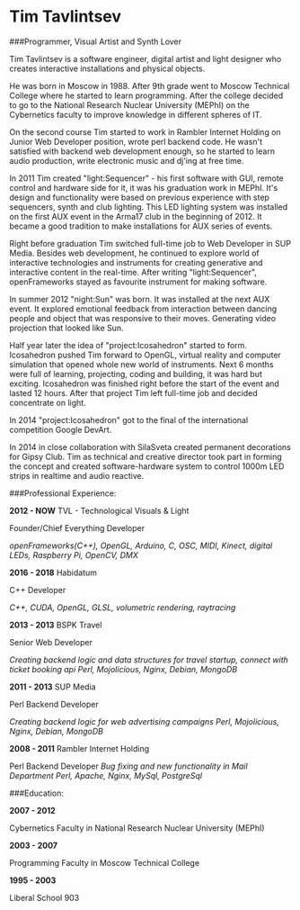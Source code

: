 Tim Tavlintsev
=====
###Programmer, Visual Artist and Synth Lover

Tim Tavlintsev is a software engineer, digital artist and light designer who creates interactive installations and physical objects.

Не was born in Moscow in 1988. After 9th grade went to Moscow Technical College where he started to learn programming. After the college decided to go to the National Research Nuclear University (MEPhI) on the Cybernetics faculty to improve knowledge in different spheres of IT.

On the second course Tim started to work in Rambler Internet Holding on Junior Web Developer position, wrote perl backend code. He wasn't satisfied with backend web development enough, so he started to learn audio production, write electronic music and dj'ing at free time.

In 2011 Tim created "light:Sequencer" - his first software with GUI, remote control and hardware side for it, it was his graduation work in MEPhI. It's design and functionality were based on previous experience with step sequencers, synth and club lighting. This LED lighting system was installed on the first AUX event in the Arma17 club in the beginning of 2012. It became a good tradition to make installations for AUX series of events.

Right before graduation Tim switched full-time job to Web Developer in SUP Media. Besides web development, he continued to explore world of interactive technologies and instruments for creating generative and interactive content in the real-time. After writing "light:Sequencer", openFrameworks stayed as favourite instrument for making software.

In summer 2012 "night:Sun" was born. It was installed at the next AUX event. It explored emotional feedback from interaction between dancing people and object that was responsive to their moves. Generating video projection that looked like Sun.

Half year later the idea of "project:Icosahedron" started to form. Icosahedron pushed Tim forward to OpenGL, virtual reality and computer simulation that opened whole new world of instruments. Next 6 months were full of learning, projecting, coding and building, it was hard but exciting. Icosahedron was finished right before the start of the event and lasted 12 hours. After that project Tim left full-time job and decided concentrate on light.

In 2014 "project:Icosahedron" got to the final of the international competition Google DevArt.

In 2014 in close collaboration with SilaSveta created permanent decorations for Gipsy Club. Tim as technical and creative director took part in forming the concept and created software-hardware system to control 1000m LED strips in realtime and audio reactive.

###Professional Experience:

__2012 - NOW__ TVL - Technological Visuals & Light

Founder/Chief Everything Developer

*openFrameworks(C++), OpenGL, Arduino, C, OSC, MIDI, Kinect, digital LEDs, Raspberry Pi, OpenCV, DMX*

__2016 - 2018__ Habidatum

C++ Developer 

*C++, CUDA, OpenGL, GLSL, volumetric rendering, raytracing*

__2013 - 2013__ BSPK Travel

Senior Web Developer

*Creating backend logic and data structures for travel startup, connect with ticket booking api
Perl, Mojolicious, Nginx, Debian, MongoDB*

__2011 - 2013__ SUP Media

Perl Backend Developer

*Creating backend logic for web advertising campaigns Perl, Mojolicious, Nginx, Debian, MongoDB*

__2008 - 2011__ Rambler Internet Holding

Perl Backend Developer
*Bug fixing and new functionality in Mail Department
Perl, Apache, Nginx, MySql, PostgreSql*

###Education:

__2007 - 2012__

Cybernetics Faculty in
National Research Nuclear University (MEPhI)

__2003 - 2007__

Programming Faculty in
Moscow Technical College

__1995 - 2003__

Liberal School 903
